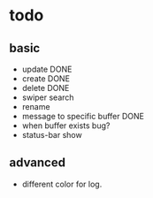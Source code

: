 # todo

## basic
* update   DONE
* create   DONE
* delete   DONE
* swiper search
* rename
* message to specific buffer  DONE
* when buffer exists bug?
* status-bar show

## advanced
* different color for log.
